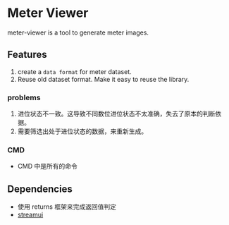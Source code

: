 # Meter Viewer

meter-viewer is a tool to generate meter images.

## Features

1. create a `data format` for meter dataset.
2. Reuse old dataset format. Make it easy to reuse the library.

### problems

1. 进位状态不一致。这导致不同数位进位状态不太准确，失去了原本的判断依据。
2. 需要筛选出处于进位状态的数据，来重新生成。

### CMD

- CMD 中是所有的命令

## Dependencies

- 使用 returns 框架来完成返回值判定
- [streamui](https://docs.streamlit.io/get-started/tutorials/create-an-app)